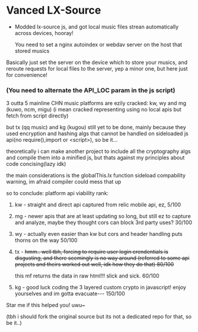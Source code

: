 # Vanced LX-Source
- Modded lx-source js, and got local music files strean automatically across devices, hooray!

    You need to set a nginx autoindex or webdav server on the host that stored musics    

Basically just set the server on the device which to store your musics, and reroute requests for local files to the server, yep a minor one, but here just for convenience!

### (You need to alternate the API_LOC param in the js script)

3 outta 5 mainline CHN music platforms are ezily cracked: kw, wy and mg (kuwo, ncm, migu) (i mean cracked representing using no local apis but fetch from script directly)

but tx (qq music) and kg (kugou) still yet to be done, mainly because they used encryption and hashing algs that cannot be handled on sideloaded js api(no require(),import or \<script\>), so be it...

theoretically i can make another project to include all the cryptography algs and compile them into a minified js, but thats against my principles about code concising(lazy idk)

the main considerations is the globalThis.lx function sideload compability warning, im afraid compiler could mess that up

so to conclude: platform api viability rank:

1. kw - straight and direct api captured from relic mobile api, ez, 5/100

2. mg - newer apis that are at least updating so long, but still ez to capture and analyze, maybe they thought cors can block 3rd party uses? 30/100

3. wy - actually even easier than kw but cors and header handling puts thorns on the way 50/100

4. tx - ~~hmm.. well tbh, forcing to require user login crendentials is disgusting, and there seemingly is no way around (referred to some api projects and theirs worked out well, idk how they do that) 80/100~~
    
    this mf returns the data in raw html!!! slick and sick. 60/100

5. kg - good luck coding the 3 layered custom crypto in javascript! enjoy yourselves and im gotta evacuate--- 150/100

Star me if this helped you! uwu~

(tbh i should fork the original source but its not a dedicated repo for that, so be it..)
